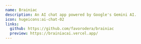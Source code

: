 ```yaml
---
name: Brainiac
description: An AI chat app powered by Google's Gemini AI.
icon: hugeicons:ai-chat-02
links:
  github: https://github.com/favorodera/brainiac
  preview: https://brainiacai.vercel.app/
---
```

